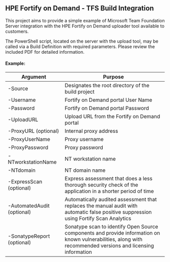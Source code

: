 ## HPE Fortify on Demand - TFS Build Integration

This project aims to provide a simple example of Microsoft Team Foundation Server integration with the HPE Fortify on Demand uploader tool available to customers.

The PowerShell script, located on the server with the upload tool, may be called via a Build Definition with required parameters. Please review the included PDF for detailed information.



#### Example:


|    Argument                                               |    Purpose                                                                                                                                                             |
|-----------------------------------------------------------|------------------------------------------------------------------------------------------------------------------------------------------------------------------------|
|    -Source                                                |    Designates the root directory of the build project                                                                                                                  |
|    -Username                                              |    Fortify on Demand portal User Name                                                                                                                                  |
|    -Password                                              |    Fortify on Demand portal Password                                                                                                                                   |
|    -UploadURL                                             |    Upload URL from the Fortify on Demand portal                                                                                                                        |
|    -ProxyURL  (optional)                                  |    Internal proxy address                                                                                                                                              |
|    -ProxyUserName                                         |    Proxy username                                                                                                                                                      |
|    -ProxyPassword                                         |    Proxy password                                                                                                                                                      |
|    -NTworkstationName                                     |    NT workstation name                                                                                                                                                 |
|    -NTdomain                                              |    NT domain name                                                                                                                                                      |
|    -ExpressScan (optional)                                |    Express assessment that does a less thorough   security check of the application in a shorter period of time                                                        |
|    -AutomatedAudit (optional)                             |    Automatically audited assessment that replaces the   manual audit with automatic false positive suppression using Fortify Scan Analytics                            |
|    -SonatypeReport (optional)                             |    Sonatype scan to identify Open Source components   and provide information on known vulnerabilities, along with recommended   versions and licensing information    |
